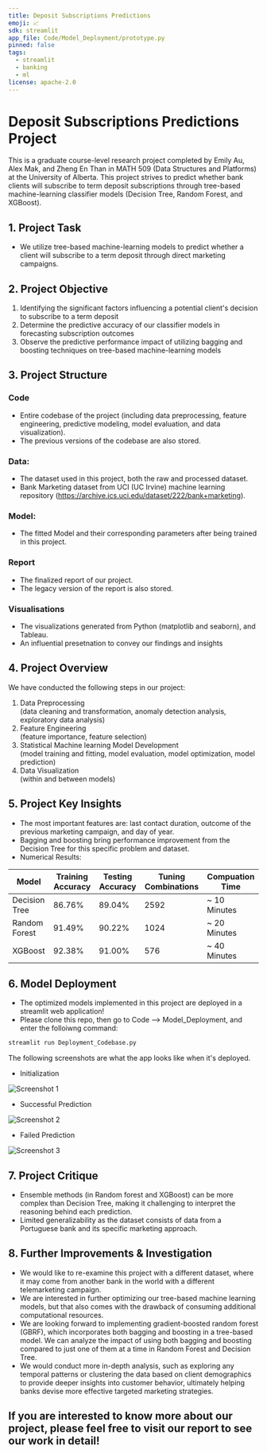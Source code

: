 ```yaml
---
title: Deposit Subscriptions Predictions
emoji: 📈
sdk: streamlit
app_file: Code/Model_Deployment/prototype.py
pinned: false
tags:
  - streamlit
  - banking
  - ml
license: apache-2.0
---
```

# Deposit Subscriptions Predictions Project

This is a graduate course-level research project completed by Emily Au, Alex Mak, and Zheng En Than in MATH 509 (Data Structures and Platforms) at the University of Alberta. This project strives to predict whether bank clients will subscribe to term deposit subscriptions through tree-based machine-learning classifier models (Decision Tree, Random Forest, and XGBoost).

## 1. Project Task

- We utilize tree-based machine-learning models to predict whether a client will subscribe to a term deposit through direct marketing campaigns.

## 2. Project Objective

1. Identifying the significant factors influencing a potential client's decision to subscribe to a term deposit
2. Determine the predictive accuracy of our classifier models in forecasting subscription outcomes
3. Observe the predictive performance impact of utilizing bagging and boosting techniques on tree-based machine-learning models

## 3. Project Structure

### Code

- Entire codebase of the project (including data preprocessing, feature engineering, predictive modeling, model evaluation, and data visualization).
- The previous versions of the codebase are also stored.

### Data:

- The dataset used in this project, both the raw and processed dataset.
- Bank Marketing dataset from UCI (UC Irvine) machine learning repository (https://archive.ics.uci.edu/dataset/222/bank+marketing).

### Model:

- The fitted Model and their corresponding parameters after being trained in this project.

### Report

- The finalized report of our project.
- The legacy version of the report is also stored.

### Visualisations

- The visualizations generated from Python (matplotlib and seaborn), and Tableau.
- An influential presetnation to convey our findings and insights

## 4. Project Overview

We have conducted the following steps in our project:

1. Data Preprocessing
   <br> (data cleaning and transformation, anomaly detection analysis, exploratory data analysis)
2. Feature Engineering
   <br> (feature importance, feature selection)
3. Statistical Machine learning Model Development
   <br>(model training and fitting, model evaluation, model optimization, model prediction)
4. Data Visualization
   <br> (within and between models)

## 5. Project Key Insights

- The most important features are: last contact duration, outcome of the previous marketing campaign, and day of year.
- Bagging and boosting bring performance improvement from the Decision Tree for this specific problem and dataset.
- Numerical Results:
  <br>

| Model         | Training Accuracy | Testing Accuracy | Tuning Combinations | Compuation Time |
| ------------- | ----------------- | ---------------- | ------------------- | --------------- |
| Decision Tree | 86.76%            | 89.04%           | 2592                | ~ 10 Minutes    |
| Random Forest | 91.49%            | 90.22%           | 1024                | ~ 20 Minutes    |
| XGBoost       | 92.38%            | 91.00%           | 576                 | ~ 40 Minutes    |

## 6. Model Deployment

- The optimized models implemented in this project are deployed in a streamlit web application!
- Please clone this repo, then go to Code --> Model_Deployment, and enter the folloiwng command:

```bash
streamlit run Deployment_Codebase.py
```

The following screenshots are what the app looks like when it's deployed.

- Initialization

![Screenshot 1](Code/Model_Deployment/Visualizations/Screenshot.png)

- Successful Prediction

![Screenshot 2](Code/Model_Deployment/Visualizations/success_prediction.png)

- Failed Prediction

![Screenshot 3](Code/Model_Deployment/Visualizations/failed_prediction.png)

## 7. Project Critique

- Ensemble methods (in Random forest and XGBoost) can be more complex than Decision Tree, making it challenging to interpret the reasoning behind each prediction.
- Limited generalizability as the dataset consists of data from a Portuguese bank and its specific marketing approach.

## 8. Further Improvements & Investigation

- We would like to re-examine this project with a different dataset, where it may come from another bank in the world with a different telemarketing campaign.
- We are interested in further optimizing our tree-based machine learning models, but that also comes with the drawback of consuming additional computational resources.
- We are looking forward to implementing gradient-boosted random forest (GBRF), which incorporates both bagging and boosting in a tree-based model. We can analyze the impact of using both bagging and boosting compared to just one of them at a time in Random Forest and Decision Tree.
- We would conduct more in-depth analysis, such as exploring any temporal patterns or clustering the data based on client demographics to provide deeper insights into customer behavior, ultimately helping banks devise more effective targeted marketing strategies.

## If you are interested to know more about our project, please feel free to visit our report to see our work in detail! 
